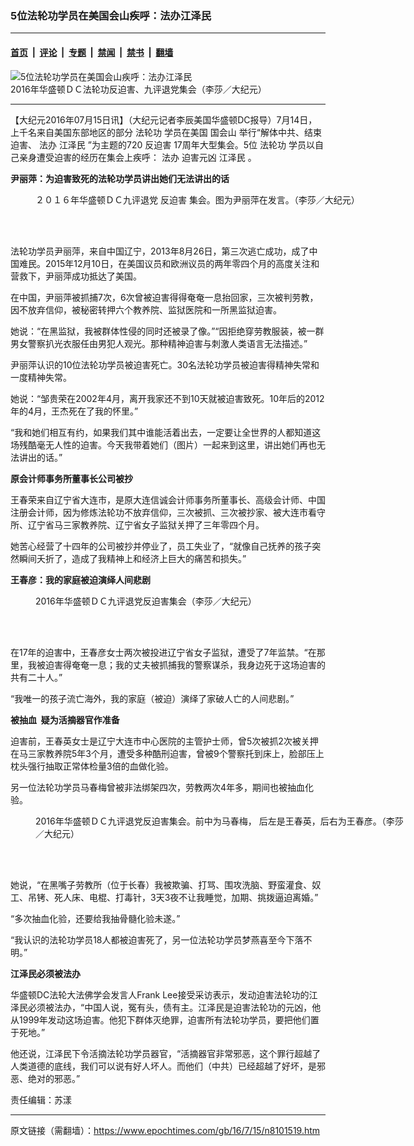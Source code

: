 ### 5位法轮功学员在美国会山疾呼：法办江泽民

---

#### [首页](../../../..?n8101519) &nbsp;|&nbsp; [评论](../../../../../epoch-comment?n8101519) &nbsp;|&nbsp; [专题](../../../../../epoch-special?n8101519) &nbsp;|&nbsp; [禁闻](../../../../../epoch-news?n8101519) &nbsp;|&nbsp; [禁书](../../../../../books?n8101519) &nbsp;|&nbsp; [翻墙](https://github.com/gfw-breaker/nogfw/blob/master/README.md?n8101519)


<div><img alt="5位法轮功学员在美国会山疾呼：法办江泽民" class="attachment-djy_600_400 size-djy_600_400 wp-post-image" src="https://i.epochtimes.com/assets/uploads/2016/07/1607141616551160-600x400.jpg"/>
<div class="caption">
 2016年华盛顿ＤＣ法轮功反迫害、九评退党集会（李莎／大纪元）
</div></div><hr/><div class="post_content" id="artbody" itemprop="articleBody">
 <!-- article content begin -->
 <p>
  【大纪元2016年07月15日讯】（大纪元记者李辰美国华盛顿DC报导）7月14日， 上千名来自美国东部地区的部分
  <ok href="https://www.epochtimes.com/gb/tag/%E6%B3%95%E8%BD%AE%E5%8A%9F.html">
   法轮功
  </ok>
  学员在美国
  <ok href="https://www.epochtimes.com/gb/tag/%E5%9B%BD%E4%BC%9A%E5%B1%B1.html">
   国会山
  </ok>
  举行“解体中共、结束迫害、
  <ok href="https://www.epochtimes.com/gb/tag/%E6%B3%95%E5%8A%9E.html">
   法办
  </ok>
  <ok href="https://www.epochtimes.com/gb/tag/%E6%B1%9F%E6%B3%BD%E6%B0%91.html">
   江泽民
  </ok>
  ”为主题的720
  <ok href="https://www.epochtimes.com/gb/tag/%E5%8F%8D%E8%BF%AB%E5%AE%B3.html">
   反迫害
  </ok>
  17周年大型集会。5位
  <ok href="https://www.epochtimes.com/gb/tag/%E6%B3%95%E8%BD%AE%E5%8A%9F.html">
   法轮功
  </ok>
  学员以自己亲身遭受迫害的经历在集会上疾呼：
  <ok href="https://www.epochtimes.com/gb/tag/%E6%B3%95%E5%8A%9E.html">
   法办
  </ok>
  迫害元凶
  <ok href="https://www.epochtimes.com/gb/tag/%E6%B1%9F%E6%B3%BD%E6%B0%91.html">
   江泽民
  </ok>
  。
 </p>
 <p>
  <strong>
   尹丽萍：为迫害致死的法轮功学员讲出她们无法讲出的话
  </strong>
 </p>
 <figure aria-describedby="caption-attachment-8101789" class="wp-caption aligncenter" id="attachment_8101789" style="width: 600px">
  <ok href="https://i.epochtimes.com/assets/uploads/2016/07/1607141615061160.jpg" target="_blank">
   <img alt="" class="size-large wp-image-8101789" src="https://i.epochtimes.com/assets/uploads/2016/07/1607141615061160-600x393.jpg" title=""/>
  </ok>
  <br/><figcaption class="wp-caption-text" id="caption-attachment-8101789">
   ２０１６年华盛顿ＤＣ九评退党
   <ok href="https://www.epochtimes.com/gb/tag/%E5%8F%8D%E8%BF%AB%E5%AE%B3.html">
    反迫害
   </ok>
   集会。图为尹丽萍在发言。（李莎／大纪元）
  </figcaption><br/>
 </figure><br/>
 <p>
  法轮功学员尹丽萍，来自中国辽宁，2013年8月26日，第三次逃亡成功，成了中国难民。2015年12月10日，在美国议员和欧洲议员的两年零四个月的高度关注和营救下，尹丽萍成功抵达了美国。
 </p>
 <p>
  在中国，尹丽萍被抓捕7次，6次曾被迫害得得奄奄一息抬回家，三次被判劳教，因不放弃信仰，被秘密转押六个教养院、监狱医院和一所黑监狱迫害。
 </p>
 <p>
  她说：“在黑监狱，我被群体性侵的同时还被录了像。”“因拒绝穿劳教服装，被一群男女警察扒光衣服任由男犯人观光。那种精神迫害与刺激人类语言无法描述。”
 </p>
 <p>
  尹丽萍认识的10位法轮功学员被迫害死亡。30名法轮功学员被迫害得精神失常和一度精神失常。
 </p>
 <p>
  她说：“邹贵荣在2002年4月，离开我家还不到10天就被迫害致死。10年后的2012年的4月，王杰死在了我的怀里。”
 </p>
 <p>
  “我和她们相互有约，如果我们其中谁能活着出去，一定要让全世界的人都知道这场残酷毫无人性的迫害。今天我带着她们（图片）一起来到这里，讲出她们再也无法讲出的话。”
 </p>
 <p>
  <strong>
   原会计师事务所董事长公司被抄
  </strong>
 </p>
 <p>
  王春荣来自辽宁省大连市，是原大连信诚会计师事务所董事长、高级会计师、中国注册会计师，因为修炼法轮功不放弃信仰，三次被抓、三次被抄家、被大连市看守所、辽宁省马三家教养院、辽宁省女子监狱关押了三年零四个月。
 </p>
 <p>
  她苦心经营了十四年的公司被抄并停业了，员工失业了，“就像自己抚养的孩子突然瞬间夭折了，造成了我精神上和经济上巨大的痛苦和损失。”
 </p>
 <p>
  <strong>
   王春彦：我的家庭被迫演绎人间悲剧
  </strong>
 </p>
 <figure aria-describedby="caption-attachment-8101782" class="wp-caption aligncenter" id="attachment_8101782" style="width: 600px">
  <ok href="https://i.epochtimes.com/assets/uploads/2016/07/1607141615201160.jpg" target="_blank">
   <img alt="" class="wp-image-8101782 size-large" src="https://i.epochtimes.com/assets/uploads/2016/07/1607141615201160-600x470.jpg"/>
  </ok>
  <br/><figcaption class="wp-caption-text" id="caption-attachment-8101782">
   2016年华盛顿ＤＣ九评退党反迫害集会（李莎／大纪元）
  </figcaption><br/>
 </figure><br/>
 <p>
  在17年的迫害中，王春彦女士两次被投进辽宁省女子监狱，遭受了7年监禁。“在那里，我被迫害得奄奄一息；我的丈夫被抓捕我的警察谋杀，我身边死于这场迫害的共有二十人。”
 </p>
 <p>
  “我唯一的孩子流亡海外，我的家庭（被迫）演绎了家破人亡的人间悲剧。”
 </p>
 <p>
  <strong>
   被抽血  疑为活摘器官作准备
  </strong>
 </p>
 <p>
  迫害前，王春英女士是辽宁大连市中心医院的主管护士师，曾5次被抓2次被关押在马三家教养院5年3个月，遭受多种酷刑迫害，曾被9个警察托到床上，脸部压上枕头强行抽取正常体检量3倍的血做化验。
 </p>
 <p>
  另一位法轮功学员马春梅曾被非法绑架四次，劳教两次4年多，期间也被抽血化验。
 </p>
 <figure aria-describedby="caption-attachment-8101786" class="wp-caption aligncenter" id="attachment_8101786" style="width: 600px">
  <ok href="https://i.epochtimes.com/assets/uploads/2016/07/1607141615151160.jpg" target="_blank">
   <img alt="" class="wp-image-8101786 size-large" src="https://i.epochtimes.com/assets/uploads/2016/07/1607141615151160-600x490.jpg"/>
  </ok>
  <br/><figcaption class="wp-caption-text" id="caption-attachment-8101786">
   2016年华盛顿ＤＣ九评退党反迫害集会。前中为马春梅， 后左是王春英，后右为王春彦。（李莎／大纪元）
  </figcaption><br/>
 </figure><br/>
 <p>
  她说，“在黑嘴子劳教所（位于长春）我被欺骗、打骂、围攻洗脑、野蛮灌食、奴工、吊铐、死人床、电棍、打毒针，3天3夜不让我睡觉，加期、挑拨逼迫离婚。”
 </p>
 <p>
  “多次抽血化验，还要给我抽骨髓化验未遂。”
 </p>
 <p>
  “我认识的法轮功学员18人都被迫害死了，另一位法轮功学员梦燕喜至今下落不明。”
 </p>
 <p>
  <strong>
   江泽民必须被法办
  </strong>
 </p>
 <p>
  华盛顿DC法轮大法佛学会发言人Frank Lee接受采访表示，发动迫害法轮功的江泽民必须被法办，“中国人说，冤有头，债有主。江泽民是迫害法轮功的元凶，他从1999年发动这场迫害。他犯下群体灭绝罪，迫害所有法轮功学员，要把他们置于死地。”
 </p>
 <p>
  他还说，江泽民下令活摘法轮功学员器官，“活摘器官非常邪恶，这个罪行超越了人类道德的底线，我们可以说有好人坏人。而他们（中共）已经超越了好坏，是邪恶、绝对的邪恶。”
 </p>
 <p>
  责任编辑：苏漾
 </p>
 <!-- article content end -->
 <div id="below_article_ad">
 </div>
</div>


---

原文链接（需翻墙）：https://www.epochtimes.com/gb/16/7/15/n8101519.htm